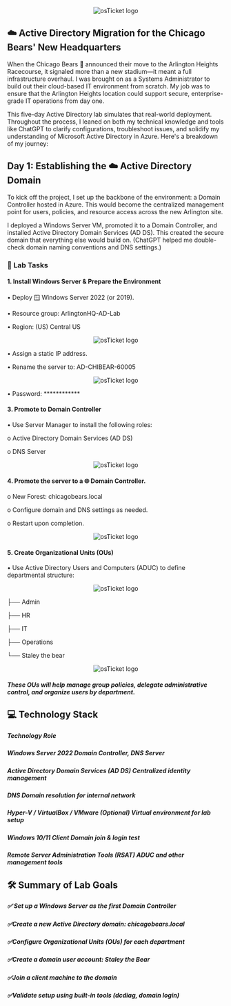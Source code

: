 <p align="center">
<img src="https://i.imgur.com/pqTjnLb.png" alt="osTicket logo"/>
</p>

## ☁️ Active Directory Migration for the Chicago Bears' New Headquarters

When the Chicago Bears 🐻 announced their move to the Arlington Heights Racecourse, it signaled more than a new stadium—it meant a full infrastructure overhaul. I was brought on as a Systems Administrator to build out their cloud-based IT environment from scratch. My job was to ensure that the Arlington Heights location could support secure, enterprise-grade IT operations from day one.

This five-day Active Directory lab simulates that real-world deployment. Throughout the process, I leaned on both my technical knowledge and tools like ChatGPT to clarify configurations, troubleshoot issues, and solidify my understanding of Microsoft Active Directory in Azure. Here's a breakdown of my journey:

## Day 1: Establishing the ☁️ Active Directory Domain

To kick off the project, I set up the backbone of the environment: a Domain Controller hosted in Azure. This would become the centralized management point for users, policies, and resource access across the new Arlington site.

I deployed a Windows Server VM, promoted it to a Domain Controller, and installed Active Directory Domain Services (AD DS). This created the secure domain that everything else would build on. (ChatGPT helped me double-check domain naming conventions and DNS settings.)



### 🧪 Lab Tasks

#### 1. Install Windows Server & Prepare the Environment
   
•	Deploy 🪟 Windows Server 2022 (or 2019).

•	Resource group: ArlingtonHQ-AD-Lab

•	Region: (US) Central US

<p align="center">
<img src="https://i.imgur.com/D7noL6f.png" alt="osTicket logo"/>
</p>

•	Assign a static IP address.

•	Rename the server to: AD-CHIBEAR-60005

<p align="center">
<img src="https://i.imgur.com/A3REYtc.png" alt="osTicket logo"/>
</p>

•	Password: ************

#### 3. Promote to Domain Controller
   
• Use Server Manager to install the following roles:

   o	Active Directory Domain Services (AD DS)
  
   o	DNS Server

<p align="center">
<img src="https://i.imgur.com/HLQDkZk.png" alt="osTicket logo"/>
</p>
  
#### 4. Promote the server to a 🌐 Domain Controller.
  o	New Forest: chicagobears.local
  
  o	Configure domain and DNS settings as needed.
  
  o	Restart upon completion.

<p align="center">
<img src="https://i.imgur.com/AmpbSWu.png" alt="osTicket logo"/>
</p>

#### 5. Create Organizational Units (OUs)
   
• Use Active Directory Users and Computers (ADUC) to define departmental structure:

<p align="center">
<img src="https://i.imgur.com/Mal9yWh.png" alt="osTicket logo"/>
</p>

├── Admin

├── HR

├── IT

├── Operations

└── Staley the bear

<p align="center">
<img src="https://i.imgur.com/61UgoRS.png" alt="osTicket logo"/>
</p>

##### These OUs will help manage group policies, delegate administrative control, and organize users by department.

## 💻 Technology Stack

##### Technology	Role

##### Windows Server 2022	Domain Controller, DNS Server

##### Active Directory Domain Services (AD DS)	Centralized identity management

##### DNS	Domain resolution for internal network

##### Hyper-V / VirtualBox / VMware	(Optional) Virtual environment for lab setup

##### Windows 10/11 Client	Domain join & login test

##### Remote Server Administration Tools (RSAT)	ADUC and other management tools

## 🛠️ Summary of Lab Goals
##### ✅ Set up a Windows Server as the first Domain Controller

##### ✅Create a new Active Directory domain: chicagobears.local

##### ✅Configure Organizational Units (OUs) for each department

##### ✅Create a domain user account: Staley the Bear

##### ✅Join a client machine to the domain

##### ✅Validate setup using built-in tools (dcdiag, domain login)
